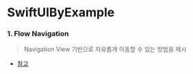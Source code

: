 # SwiftUIByExample

### 1. Flow Navigation
 > Navigation View 기반으로 자유롭게 이동할 수 있는
 방법을 제시   
 * [참고](https://betterprogramming.pub/flow-navigation-with-swiftui-revisited-791f89421923) 


